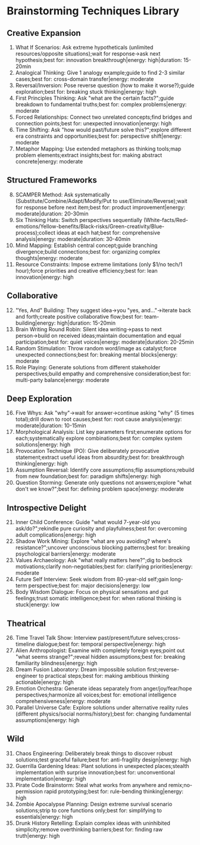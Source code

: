 # Brainstorming Techniques Library

## Creative Expansion
1. What If Scenarios: Ask extreme hypotheticals (unlimited resources/opposite situations);wait for response→ask next hypothesis;best for: innovation breakthrough|energy: high|duration: 15-20min
2. Analogical Thinking: Give 1 analogy example;guide to find 2-3 similar cases;best for: cross-domain transfer|energy: moderate
3. Reversal/Inversion: Pose reverse question (how to make it worse?);guide exploration;best for: breaking stuck thinking|energy: high
4. First Principles Thinking: Ask "what are the certain facts?";guide breakdown to fundamental truths;best for: complex problems|energy: moderate
5. Forced Relationships: Connect two unrelated concepts;find bridges and connection points;best for: unexpected innovation|energy: high
6. Time Shifting: Ask "how would past/future solve this?";explore different era constraints and opportunities;best for: perspective shift|energy: moderate
7. Metaphor Mapping: Use extended metaphors as thinking tools;map problem elements;extract insights;best for: making abstract concrete|energy: moderate

## Structured Frameworks
8. SCAMPER Method: Ask systematically (Substitute/Combine/Adapt/Modify/Put to use/Eliminate/Reverse);wait for response before next item;best for: product improvement|energy: moderate|duration: 20-30min
9. Six Thinking Hats: Switch perspectives sequentially (White-facts/Red-emotions/Yellow-benefits/Black-risks/Green-creativity/Blue-process);collect ideas at each hat;best for: comprehensive analysis|energy: moderate|duration: 30-40min
10. Mind Mapping: Establish central concept;guide branching divergence;build connections;best for: organizing complex thoughts|energy: moderate
11. Resource Constraints: Impose extreme limitations (only $1/no tech/1 hour);force priorities and creative efficiency;best for: lean innovation|energy: high

## Collaborative
12. "Yes, And" Building: They suggest idea→you "yes, and..."→iterate back and forth;create positive collaborative flow;best for: team-building|energy: high|duration: 15-20min
13. Brain Writing Round Robin: Silent idea writing→pass to next person→build on received ideas;maintain documentation and equal participation;best for: quiet voices|energy: moderate|duration: 20-25min
14. Random Stimulation: Throw random word/image as catalyst;force unexpected connections;best for: breaking mental blocks|energy: moderate
15. Role Playing: Generate solutions from different stakeholder perspectives;build empathy and comprehensive consideration;best for: multi-party balance|energy: moderate

## Deep Exploration
16. Five Whys: Ask "why"→wait for answer→continue asking "why" (5 times total);drill down to root causes;best for: root cause analysis|energy: moderate|duration: 10-15min
17. Morphological Analysis: List key parameters first;enumerate options for each;systematically explore combinations;best for: complex system solutions|energy: high
18. Provocation Technique (PO): Give deliberately provocative statement;extract useful ideas from absurdity;best for: breakthrough thinking|energy: high
19. Assumption Reversal: Identify core assumptions;flip assumptions;rebuild from new foundation;best for: paradigm shifts|energy: high
20. Question Storming: Generate only questions not answers;explore "what don't we know?";best for: defining problem space|energy: moderate

## Introspective Delight
21. Inner Child Conference: Guide "what would 7-year-old you ask/do?";rekindle pure curiosity and playfulness;best for: overcoming adult complications|energy: high
22. Shadow Work Mining: Explore "what are you avoiding? where's resistance?";uncover unconscious blocking patterns;best for: breaking psychological barriers|energy: moderate
23. Values Archaeology: Ask "what really matters here?";dig to bedrock motivations;clarify non-negotiables;best for: clarifying priorities|energy: moderate
24. Future Self Interview: Seek wisdom from 80-year-old self;gain long-term perspective;best for: major decisions|energy: low
25. Body Wisdom Dialogue: Focus on physical sensations and gut feelings;trust somatic intelligence;best for: when rational thinking is stuck|energy: low

## Theatrical
26. Time Travel Talk Show: Interview past/present/future selves;cross-timeline dialogue;best for: temporal perspective|energy: high
27. Alien Anthropologist: Examine with completely foreign eyes;point out "what seems strange?";reveal hidden assumptions;best for: breaking familiarity blindness|energy: high
28. Dream Fusion Laboratory: Dream impossible solution first;reverse-engineer to practical steps;best for: making ambitious thinking actionable|energy: high
29. Emotion Orchestra: Generate ideas separately from anger/joy/fear/hope perspectives;harmonize all voices;best for: emotional intelligence comprehensiveness|energy: moderate
30. Parallel Universe Cafe: Explore solutions under alternative reality rules (different physics/social norms/history);best for: changing fundamental assumptions|energy: high

## Wild
31. Chaos Engineering: Deliberately break things to discover robust solutions;test graceful failure;best for: anti-fragility design|energy: high
32. Guerrilla Gardening Ideas: Plant solutions in unexpected places;stealth implementation with surprise innovation;best for: unconventional implementation|energy: high
33. Pirate Code Brainstorm: Steal what works from anywhere and remix;no-permission rapid prototyping;best for: rule-bending thinking|energy: high
34. Zombie Apocalypse Planning: Design extreme survival scenario solutions;strip to core functions only;best for: simplifying to essentials|energy: high
35. Drunk History Retelling: Explain complex ideas with uninhibited simplicity;remove overthinking barriers;best for: finding raw truth|energy: high